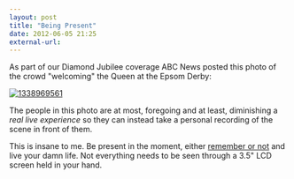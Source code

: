 ```yaml
---
layout: post
title: "Being Present"
date: 2012-06-05 21:25
external-url: 
---
```


As part of our Diamond Jubilee coverage ABC News posted this photo of the crowd "welcoming" the Queen at the Epsom Derby:

<a href='http://www.abc.net.au/news/2012-06-03/racegoers-photograph-queen27s-arrival/4049408'><img src='http://static.jimwhimpey.com/blog/1338969561-small.jpeg' alt='1338969561' /></a>

The people in this photo are at most, foregoing and at least, diminishing a *real live experience* so they can instead take a personal recording of the scene in front of them.

This is insane to me. Be present in the moment, either [remember or not](http://www.bigcontrarian.com/2010/07/06/pictures/) and live your damn life. Not everything needs to be seen through a 3.5" LCD screen held in your hand.